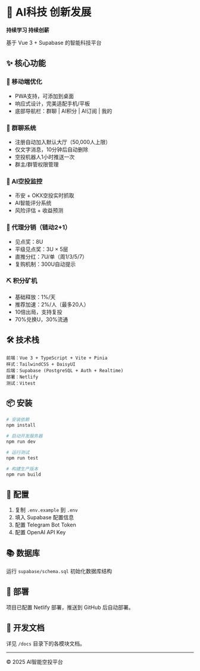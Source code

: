 # 🚀 AI科技 创新发展

**持续学习 持续创薪**

基于 Vue 3 + Supabase 的智能科技平台

## ✨ 核心功能

### 📱 移动端优化
- PWA支持，可添加到桌面
- 响应式设计，完美适配手机/平板
- 底部导航栏：群聊 | AI积分 | AI订阅 | 我的

### 💬 群聊系统
- 注册自动加入默认大厅（50,000人上限）
- 仅文字消息，10分钟后自动删除
- 空投机器人1小时推送一次
- 群主/群管权限管理

### 🤖 AI空投监控
- 币安 + OKX空投实时抓取
- AI智能评分系统
- 风险评估 + 收益预测

### 💎 代理分销（链动2+1）
- 见点奖：8U
- 平级见点奖：3U × 5层
- 直推分红：7U/单（周1/3/5/7）
- 复购机制：300U自动提示

### ⛏️ 积分矿机
- 基础释放：1%/天
- 推荐加速：2%/人（最多20人）
- 10倍出局，支持复投
- 70%兑换U，30%流通

## 🛠️ 技术栈

```
前端：Vue 3 + TypeScript + Vite + Pinia
样式：TailwindCSS + DaisyUI
后端：Supabase (PostgreSQL + Auth + Realtime)
部署：Netlify
测试：Vitest
```

## 📦 安装

```bash
# 安装依赖
npm install

# 启动开发服务器
npm run dev

# 运行测试
npm run test

# 构建生产版本
npm run build
```

## 🔧 配置

1. 复制 `.env.example` 到 `.env`
2. 填入 Supabase 配置信息
3. 配置 Telegram Bot Token
4. 配置 OpenAI API Key

## 📚 数据库

运行 `supabase/schema.sql` 初始化数据库结构

## 🚀 部署

项目已配置 Netlify 部署，推送到 GitHub 后自动部署。

## 📖 开发文档

详见 `/docs` 目录下的各模块文档。

---

© 2025 AI智能空投平台

